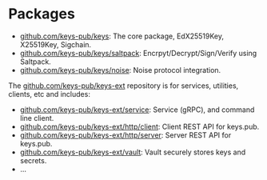 # Packages

- [github.com/keys-pub/keys](https://github.com/keys-pub/keys): The core package, EdX25519Key, X25519Key, Sigchain.
- [github.com/keys-pub/keys/saltpack](https://github.com/keys-pub/keys/tree/master/saltpack): Encrpyt/Decrypt/Sign/Verify using Saltpack.
- [github.com/keys-pub/keys/noise](https://github.com/keys-pub/keys/tree/master/noise): Noise protocol integration.

The [github.com/keys-pub/keys-ext](https://github.com/keys-pub/keys-ext) repository is for services, utilities, clients, etc and includes:

- [github.com/keys-pub/keys-ext/service](https://github.com/keys-pub/keys-ext/tree/master/service): Service (gRPC), and command line client.
- [github.com/keys-pub/keys-ext/http/client](https://github.com/keys-pub/keys-ext/tree/master/http/client): Client REST API for keys.pub.
- [github.com/keys-pub/keys-ext/http/server](https://github.com/keys-pub/keys-ext/tree/master/http/server): Server REST API for keys.pub.
- [github.com/keys-pub/keys-ext/vault](https://github.com/keys-pub/keys-ext/tree/master/vault): Vault securely stores keys and secrets.
- ...
